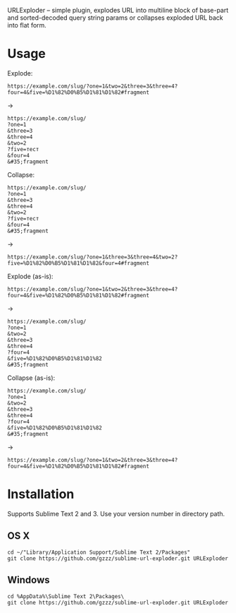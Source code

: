 URLExploder – simple plugin, explodes URL into multiline block of base-part and sorted-decoded query string params or collapses exploded URL back into flat form.

# Usage
Explode:
```
https://example.com/slug/?one=1&two=2&three=3&three=4?four=4&five=%D1%82%D0%B5%D1%81%D1%82#fragment
```
→
```
https://example.com/slug/
?one=1
&three=3
&three=4
&two=2
?five=тест
&four=4
&#35;fragment
```

Collapse:
```
https://example.com/slug/
?one=1
&three=3
&three=4
&two=2
?five=тест
&four=4
&#35;fragment
```
→
```
https://example.com/slug/?one=1&three=3&three=4&two=2?five=%D1%82%D0%B5%D1%81%D1%82&four=4#fragment
```

Explode (as-is):
```
https://example.com/slug/?one=1&two=2&three=3&three=4?four=4&five=%D1%82%D0%B5%D1%81%D1%82#fragment
```
→
```
https://example.com/slug/
?one=1
&two=2
&three=3
&three=4
?four=4
&five=%D1%82%D0%B5%D1%81%D1%82
&#35;fragment
```

Collapse (as-is):
```
https://example.com/slug/
?one=1
&two=2
&three=3
&three=4
?four=4
&five=%D1%82%D0%B5%D1%81%D1%82
&#35;fragment
```
→
```
https://example.com/slug/?one=1&two=2&three=3&three=4?four=4&five=%D1%82%D0%B5%D1%81%D1%82#fragment
```

# Installation
Supports Sublime Text 2 and 3.
Use your version number in directory path.

## OS X
```
cd ~/"Library/Application Support/Sublime Text 2/Packages"
git clone https://github.com/gzzz/sublime-url-exploder.git URLExploder
```

## Windows
```
cd %AppData%\Sublime Text 2\Packages\
git clone https://github.com/gzzz/sublime-url-exploder.git URLExploder
```